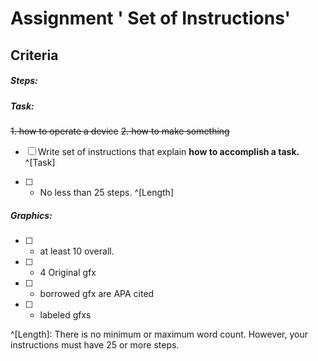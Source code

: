 # Assignment  ' Set of Instructions' 


## Criteria
#####  Steps:
##### Task:
~~1.	how to operate a device~~ 
~~2.	how to make something~~
- [ ] Write set of instructions that explain **how to accomplish a task.** ^[Task]

- [ ] - No less than 25 steps. ^[Length]

##### Graphics:
- [ ] 	-	at least 10 overall.
- [ ] 	-	4 Original gfx
- [ ] 	- borrowed gfx are APA cited
- [ ] 	- labeled gfxs


^[Length]: There is no minimum or maximum word count. However, your instructions must have 25 or more steps.

<!--stackedit_data:
eyJoaXN0b3J5IjpbMTAyNDYyNTM2OF19
-->